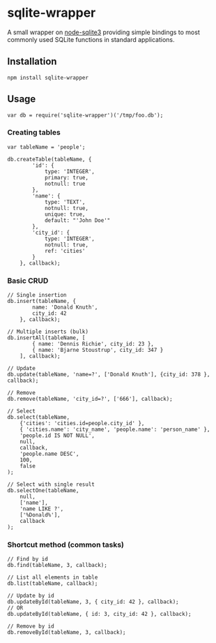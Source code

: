 # sqlite-wrapper
A small wrapper on [node-sqlite3](https://github.com/developmentseed/node-sqlite3) providing simple bindings to most commonly used SQLite functions in standard applications.

## Installation

    npm install sqlite-wrapper

## Usage

    var db = require('sqlite-wrapper')('/tmp/foo.db');

### Creating tables

    var tableName = 'people';

    db.createTable(tableName, {
            'id': {
                type: 'INTEGER',
                primary: true,
                notnull: true
            },
            'name': {
                type: 'TEXT',
                notnull: true,
                unique: true,
                default: "'John Doe'"
            },
            'city_id': {
                type: 'INTEGER',
                notnull: true,
                ref: 'cities'
            }
        }, callback);

### Basic CRUD

    // Single insertion
    db.insert(tableName, {
            name: 'Donald Knuth',
            city_id: 42
        }, callback);

    // Multiple inserts (bulk)
    db.insertAll(tableName, [
            { name: 'Dennis Richie', city_id: 23 },
            { name: 'Bjarne Stoustrup', city_id: 347 }
        ], callback);

    // Update
    db.update(tableName, 'name=?', ['Donald Knuth'], {city_id: 378 }, callback);

    // Remove
    db.remove(tableName, 'city_id=?', ['666'], callback);

    // Select
    db.select(tableName, 
        {'cities': 'cities.id=people.city_id' },
        { 'cities.name': 'city_name', 'people.name': 'person_name' },
        'people.id IS NOT NULL',
        null,
        callback,
        'people.name DESC',
        100,
        false
    );

    // Select with single result
    db.selectOne(tableName,
        null,
        ['name'],
        'name LIKE ?',
        ['%Donald%'],
        callback
    );

### Shortcut method (common tasks)

    // Find by id
    db.find(tableName, 3, callback);

    // List all elements in table
    db.list(tableName, callback);

    // Update by id
    db.updateById(tableName, 3, { city_id: 42 }, callback);
    // OR
    db.updateById(tableName, { id: 3, city_id: 42 }, callback);

    // Remove by id
    db.removeById(tableName, 3, callback);